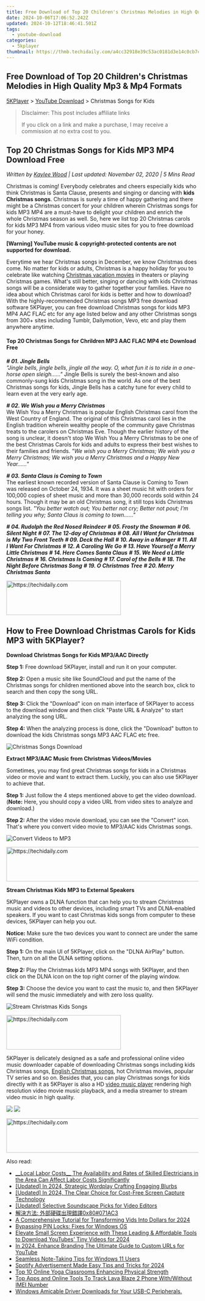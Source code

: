 ```yaml
---
title: Free Download of Top 20 Children's Christmas Melodies in High Quality Mp3 & Mp4 Formats
date: 2024-10-06T17:06:52.242Z
updated: 2024-10-12T18:46:41.501Z
tags:
  - youtube-download
categories:
  - 5kplayer
thumbnail: https://thmb.techidaily.com/a4cc32918e39c53ac0181d3e14c0cb7c5573f6c68460130a6a8de8214128380d.jpg
---
```


## Free Download of Top 20 Children's Christmas Melodies in High Quality Mp3 & Mp4 Formats

[5KPlayer](https://tools.techidaily.com/5kplayer/products/) \> [YouTube Download](https://tools.techidaily.com/5kplayer/youtube-download/) \> Christmas Songs for Kids

>  Disclaimer: This post includes affiliate links
>
>  If you click on a link and make a purchase, I may receive a commission at no extra cost to you.
>

## Top 20 Christmas Songs for Kids MP3 MP4 Download Free

 _Written by [Kaylee Wood](https://www.quora.com/profile/Amanda-Hu-21) | Last updated: November 02, 2020 | 5 Mins Read_

Christmas is coming! Everybody celebrates and cheers especially kids who think Christmas is Santa Clause, presents and singing or dancing with **kids Christmas songs**. Christmas is surely a time of happy gathering and there might be a Christmas concert for your children wherein Christmas songs for kids MP3 MP4 are a must-have to delight your children and enrich the whole Christmas season as well. So, here we list top 20 Christmas carols for kids MP3 MP4 from various video music sites for you to free download for your honey.

**\[Warning\] YouTube music & copyright-protected contents are not supported for download.**

Everytime we hear Christmas songs in December, we know Christmas does come. No matter for kids or adults, Christmas is a happy holiday for you to celebrate like watching [Christmas vacation movies](https://tools.techidaily.com/5kplayer/youtube-download/) in theaters or playing Christmas games. What's still better, singing or dancing with kids Christmas songs will be a considerate way to gather together your families. Have no idea about which Christmas carol for kids is better and how to download? With the highly-recommended Christmas songs MP3 free download software 5KPlayer, you can free download Christmas songs for kids MP3 MP4 AAC FLAC etc for any age listed below and any other Christmas songs from 300+ sites including Tumblr, Dailymotion, Vevo, etc and play them anywhere anytime.

#### **Top 20 Christmas Songs for Chrildren MP3 AAC FLAC MP4 etc Download Free**

_**\# 01\. Jingle Bells**_  
 _"Jingle bells, jingle bells, jingle all the way. O, what fun it is to ride in a one-horse open sleigh……"_ Jingle Bells is surely the best-known and also commonly-sung kids Christmas song in the world. As one of the best Christmas songs for kids, Jingle Bells has a catchy tune for every child to learn even at the very early age. 

_**\# 02\. We Wish you a Merry Christmas**_  
 We Wish You a Merry Christmas is popular English Christmas carol from the West Country of England. The original of this Christmas carol lies in the English tradition wherein wealthy people of the community gave Christmas treats to the carolers on Christmas Eve. Though the earlier history of the song is unclear, it doesn't stop We Wish You a Merry Christmas to be one of the best Christmas Carols for kids and adults to express their best wishes to their families and friends. _"We wish you a Merry Christmas; We wish you a Merry Christmas; We wish you a Merry Christmas and a Happy New Year……"_

_**\# 03\. Santa Claus is Coming to Town**_  
 The earliest known recorded version of Santa Clause is Coming to Town was released on October 24, 1934\. It was a sheet music hit with orders for 100,000 copies of sheet music and more than 30,000 records sold within 24 hours. Though it may be an old Christmas song, it still tops kids Christmas songs list. _"You better watch out; You better not cry; Better not pout; I'm telling you why; Santa Claus is coming to town……"_

_**\# 04\. Rudolph the Red Nosed Reindeer**_ 
 _**\# 05\. Frosty the Snowman**_ 
 _**\# 06\. Silent Night**_ 
 _**\# 07\. The 12-day of Christmas**_ 
 _**\# 08\. All I Want for Christmas is My Two Front Teeth**_ 
 _**\# 09\. Deck the Hall**_ 
 _**\# 10\. Away in a Manger**_ 
 _**\# 11\. All I Want For Christmas**_ 
 _**\# 12\. A Caroling We Go**_ 
 _**\# 13\. Have Yourself a Merry Little Christmas**_ 
 _**\# 14\. Here Comes Santa Claus**_ 
 _**\# 15\. We Need a Little Christmas**_ 
 _**\# 16\. Christmas Is Coming**_ 
 _**\# 17\. Carol of the Bells**_ 
 _**\# 18\. The Night Before Christmas Song**_ 
 _**\# 19\. O Christmas Tree**_ 
 _**\# 20\. Merry Christmas Santa**_

<!-- affiliate ads begin -->
<a href="https://laganoo.pxf.io/c/5597632/1528700/16446" target="_top" id="1528700">
  <img src="//a.impactradius-go.com/display-ad/16446-1528700" border="0" alt="https://techidaily.com" width="300" height="90"/>
</a>
<img height="0" width="0" src="https://laganoo.pxf.io/i/5597632/1528700/16446" style="position:absolute;visibility:hidden;" border="0" />
<!-- affiliate ads end -->

## How to Free Download Christmas Carols for Kids MP3 with 5KPlayer?

**Download Christmas Songs for Kids MP3/AAC Directly**

**Step 1:** Free download 5KPlayer, install and run it on your computer.

**Step 2:** Open a music site like SoundCloud and put the name of the Christmas songs for children mentioned above into the search box, click to search and then copy the song URL.

**Step 3:** Click the "Download" icon on main interface of 5KPlayer to access to the download window and then click "Paste URL & Analyze" to start analyzing the song URL.

**Step 4:** When the analyzing process is done, click the "Download" button to download the kids Christmas songs MP3 AAC FLAC etc free.

![Christmas Songs Download](https://www.5kplayer.com/youtube-download/img/funeral-music-mp3-download.png) 

**Extract MP3/AAC Music from Christmas Videos/Movies**

Sometimes, you may find great Christmas songs for kids in a Christmas video or movie and want to extract them. Luckily, you can also use 5KPlayer to achieve that.

**Step 1:** Just follow the 4 steps mentioned above to get the video download.  
 (**Note:** Here, you should copy a video URL from video sites to analyze and download.)

**Step 2:** After the video movie download, you can see the "Convert" icon. That's where you convert video movie to MP3/AAC kids Christmas songs. 

![Convert Videos to MP3](https://www.5kplayer.com/youtube-download/img/convert-to-mp3.png) 

<!-- affiliate ads begin -->
<a href="https://appsumo.8odi.net/c/5597632/2118326/7443" target="_top" id="2118326">
  <img src="//a.impactradius-go.com/display-ad/7443-2118326" border="0" alt="https://techidaily.com" width="728" height="90"/>
</a>
<img height="0" width="0" src="https://appsumo.8odi.net/i/5597632/2118326/7443" style="position:absolute;visibility:hidden;" border="0" />
<!-- affiliate ads end -->

**Stream Christmas Kids MP3 to External Speakers**

5KPlayer owns a DLNA function that can help you to stream Christmas music and videos to other devices, including smart TVs and DLNA-enabled speakers. If you want to cast Christmas kids songs from computer to these devices, 5KPlayer can help you out.

**Notice:** Make sure the two devices you want to connect are under the same WiFi condition.

**Step 1:** On the main UI of 5KPlayer, click on the "DLNA AirPlay" button. Then, turn on all the DLNA setting options.

**Step 2:** Play the Christmas kids MP3 MP4 songs with 5KPlayer, and then click on the DLNA icon on the top right corner of the playing window.

**Step 3:** Choose the device you want to cast the music to, and then 5KPlayer will send the music immediately and with zero loss quality.

![Stream Christmas Kids Songs](https://www.5kplayer.com/youtube-download/../live-streaming/img/cast-iptv.jpg) 

<!-- affiliate ads begin -->
<a href="https://aligracehair.sjv.io/c/5597632/1902289/19272" target="_top" id="1902289">
  <img src="//a.impactradius-go.com/display-ad/19272-1902289" border="0" alt="https://techidaily.com" width="300" height="90"/>
</a>
<img height="0" width="0" src="https://aligracehair.sjv.io/i/5597632/1902289/19272" style="position:absolute;visibility:hidden;" border="0" />
<!-- affiliate ads end -->

5KPlayer is delicately designed as a safe and professional online video music downloader capable of downloading Christmas songs including kids Christmas songs, [English Christmas songs](https://tools.techidaily.com/5kplayer/youtube-download/), hot Christmas movies, popular TV series and so on. Besides that, you can play Christmas songs for kids directly with it as 5KPlayer is also a HD [video music player](https://tools.techidaily.com/5kplayer/video-music-player/) rendering high resolution video movie music playback, and a media streamer to stream video music in high quality.

[![](https://www.5kplayer.com/youtube-download/../button/freedownwhitewin.png)](https://tools.techidaily.com/5kplayer/products/) [![](https://www.5kplayer.com/youtube-download/../button/freedownbackmac.png)](https://tools.techidaily.com/5kplayer/products/)

<!-- affiliate ads begin -->
<a href="https://aligracehair.sjv.io/c/5597632/1886003/19272" target="_top" id="1886003">
  <img src="//a.impactradius-go.com/display-ad/19272-1886003" border="0" alt="https://techidaily.com" width="728" height="90"/>
</a>
<img height="0" width="0" src="https://aligracehair.sjv.io/i/5597632/1886003/19272" style="position:absolute;visibility:hidden;" border="0" />
<!-- affiliate ads end -->

<ins class="adsbygoogle"
     style="display:block"
     data-ad-format="autorelaxed"
     data-ad-client="ca-pub-7571918770474297"
     data-ad-slot="1223367746"></ins>

<ins class="adsbygoogle"
     style="display:block"
     data-ad-client="ca-pub-7571918770474297"
     data-ad-slot="8358498916"
     data-ad-format="auto"
     data-full-width-responsive="true"></ins>

<span class="atpl-alsoreadstyle">Also read:</span>
<div><ul>
<li><a href="https://youtube-video-recordings.techidaily.com/local-labor-costs-the-availability-and-rates-of-skilled-electricians-in-the-area-can-affect-labor-costs-significantly/"><u>__Local Labor Costs__ The Availability and Rates of Skilled Electricians in the Area Can Affect Labor Costs Significantly</u></a></li>
<li><a href="https://fox-info.techidaily.com/updated-in-2024-strategic-wordplay-crafting-engaging-blurbs/"><u>[Updated] In 2024, Strategic Wordplay Crafting Engaging Blurbs</u></a></li>
<li><a href="https://screen-mirroring-recording.techidaily.com/updated-in-2024-the-clear-choice-for-cost-free-screen-capture-technology/"><u>[Updated] In 2024, The Clear Choice for Cost-Free Screen Capture Technology</u></a></li>
<li><a href="https://extra-guidance.techidaily.com/updated-selective-soundscape-picks-for-video-editors/"><u>[Updated] Selective Soundscape Picks for Video Editors</u></a></li>
<li><a href="https://win-webmaster.techidaily.com/1728478036191-0x80071ac3/"><u>解決方法: 外部硬碟出現錯譯0x80#071AC3</u></a></li>
<li><a href="https://youtube-video-recordings.techidaily.com/a-comprehensive-tutorial-for-transforming-vids-into-dollars-for-2024/"><u>A Comprehensive Tutorial for Transforming Vids Into Dollars for 2024</u></a></li>
<li><a href="https://win11-tips.techidaily.com/bypassing-pin-locks-fixes-for-windows-os/"><u>Bypassing PIN Locks: Fixes for Windows OS</u></a></li>
<li><a href="https://youtube-video-recordings.techidaily.com/elevate-small-screen-experience-with-these-leading-and-affordable-tools-to-download-youtubes-tiny-videos-for-2024/"><u>Elevate Small Screen Experience with These Leading & Affordable Tools to Download YouTubes' Tiny Videos for 2024</u></a></li>
<li><a href="https://youtube-video-recordings.techidaily.com/in-2024-enhance-branding-the-ultimate-guide-to-custom-urls-for-youtube/"><u>In 2024, Enhance Branding The Ultimate Guide to Custom URLs for YouTube</u></a></li>
<li><a href="https://windows11.techidaily.com/seamless-note-taking-tips-for-windows-11-users/"><u>Seamless Note-Taking Tips for Windows 11 Users</u></a></li>
<li><a href="https://extra-guidance.techidaily.com/spotify-advertisement-made-easy-tips-and-tricks-for-2024/"><u>Spotify Advertisement Made Easy Tips and Tricks for 2024</u></a></li>
<li><a href="https://youtube-video-recordings.techidaily.com/top-10-online-yoga-classrooms-enhancing-physical-strength/"><u>Top 10 Online Yoga Classrooms Enhancing Physical Strength</u></a></li>
<li><a href="https://android-unlock.techidaily.com/top-apps-and-online-tools-to-track-lava-blaze-2-phone-withwithout-imei-number-by-drfone-android/"><u>Top Apps and Online Tools To Track Lava Blaze 2 Phone With/Without IMEI Number</u></a></li>
<li><a href="https://driver-download.techidaily.com/windows-amicable-driver-downloads-for-your-usb-c-peripherals/"><u>Windows Amicable Driver Downloads for Your USB-C Peripherals.</u></a></li>
</ul></div>

